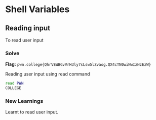 # Shell Variables

## Reading input
To read user input 

### Solve
**Flag:** `pwn.college{QhrVEWBGvVrH3ly7sLsw5lZvaog.QX4cTN0wiNwIzNzEzW}`

Reading user input using read command

```bash
read PWN
COLLEGE
```

### New Learnings
Learnt to read user input.